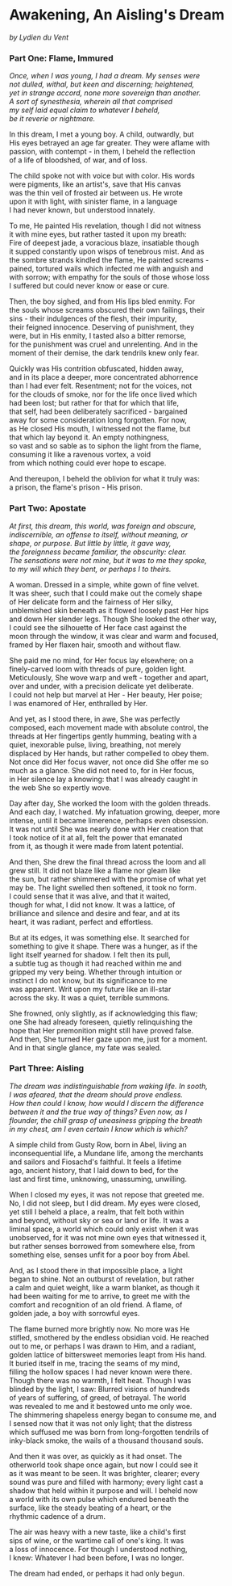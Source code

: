 # Awakening, An Aisling's Dream 
*by Lydien du Vent*

### Part One: Flame, Immured
*Once, when I was young, I had a dream. My senses were  
not dulled, withal, but keen and discerning; heightened,  
yet in strange accord, none more sovereign than another.  
A sort of synesthesia, wherein all that comprised  
my self laid equal claim to whatever I beheld,  
be it reverie or nightmare.*

In this dream, I met a young boy. A child, outwardly, but  
His eyes betrayed an age far greater. They were aflame with  
passion, with contempt - in them, I beheld the reflection  
of a life of bloodshed, of war, and of loss.

The child spoke not with voice but with color. His words  
were pigments, like an artist's, save that His canvas  
was the thin veil of frosted air between us. He wrote  
upon it with light, with sinister flame, in a language  
I had never known, but understood innately.

To me, He painted His revelation, though I did not witness  
it with mine eyes, but rather tasted it upon my breath:  
Fire of deepest jade, a voracious blaze, insatiable though  
it supped constantly upon wisps of tenebrous mist. And as  
the sombre strands kindled the flame, He painted screams -  
pained, tortured wails which infected me with anguish and  
with sorrow; with empathy for the souls of those whose loss  
I suffered but could never know or ease or cure.

Then, the boy sighed, and from His lips bled enmity. For  
the souls whose screams obscured their own failings, their  
sins - their indulgences of the flesh, their impurity,  
their feigned innocence. Deserving of punishment, they  
were, but in His enmity, I tasted also a bitter remorse,  
for the punishment was cruel and unrelenting. And in the  
moment of their demise, the dark tendrils knew only fear.

Quickly was His contrition obfuscated, hidden away,  
and in its place a deeper, more concentrated abhorrence  
than I had ever felt. Resentment; not for the voices, not  
for the clouds of smoke, nor for the life once lived which  
had been lost; but rather for that for which that life,  
that self, had been deliberately sacrificed - bargained  
away for some consideration long forgotten. For now,  
as He closed His mouth, I witnessed not the flame, but  
that which lay beyond it. An empty nothingness,  
so vast and so sable as to siphon the light from the flame,  
consuming it like a ravenous vortex, a void  
from which nothing could ever hope to escape.

And thereupon, I beheld the oblivion for what it truly was:  
a prison, the flame's prison - His prison.

### Part Two: Apostate
*At first, this dream, this world, was foreign and obscure,  
indiscernible, an offense to itself, without meaning, or  
shape, or purpose. But little by little, it gave way,  
the foreignness became familiar, the obscurity: clear.  
The sensations were not mine, but it was to me they spoke,  
to my will which they bent, or perhaps I to theirs.*

A woman. Dressed in a simple, white gown of fine velvet.  
It was sheer, such that I could make out the comely shape  
of Her delicate form and the fairness of Her silky,  
unblemished skin beneath as it flowed loosely past Her hips  
and down Her slender legs. Though She looked the other way,  
I could see the silhouette of Her face cast against the  
moon through the window, it was clear and warm and focused,  
framed by Her flaxen hair, smooth and without flaw.

She paid me no mind, for Her focus lay elsewhere; on a  
finely-carved loom with threads of pure, golden light.  
Meticulously, She wove warp and weft - together and apart,  
over and under, with a precision delicate yet deliberate.  
I could not help but marvel at Her - Her beauty, Her poise;  
I was enamored of Her, enthralled by Her.

And yet, as I stood there, in awe, She was perfectly  
composed, each movement made with absolute control, the  
threads at Her fingertips gently humming, beating with a  
quiet, inexorable pulse, living, breathing, not merely  
displaced by Her hands, but rather compelled to obey them.  
Not once did Her focus waver, not once did She offer me so  
much as a glance. She did not need to, for in Her focus,  
in Her silence lay a knowing: that I was already caught in  
the web She so expertly wove.

Day after day, She worked the loom with the golden threads.  
And each day, I watched. My infatuation growing, deeper, more  
intense, until it became limerence, perhaps even obsession.  
It was not until She was nearly done with Her creation that  
I took notice of it at all, felt the power that emanated  
from it, as though it were made from latent potential.

And then, She drew the final thread across the loom and all  
grew still. It did not blaze like a flame nor gleam like  
the sun, but rather shimmered with the promise of what yet  
may be. The light swelled then softened, it took no form.  
I could sense that it was alive, and that it waited,  
though for what, I did not know. It was a lattice, of  
brilliance and silence and desire and fear, and at its  
heart, it was radiant, perfect and effortless.

But at its edges, it was something else. It searched for  
something to give it shape. There was a hunger, as if the  
light itself yearned for shadow. I felt then its pull,  
a subtle tug as though it had reached within me and  
gripped my very being. Whether through intuition or  
instinct I do not know, but its significance to me  
was apparent. Writ upon my future like an ill-star  
across the sky. It was a quiet, terrible summons.

She frowned, only slightly, as if acknowledging this flaw;  
one She had already foreseen, quietly relinquishing the  
hope that Her premonition might still have proved false.  
And then, She turned Her gaze upon me, just for a moment.  
And in that single glance, my fate was sealed.

### Part Three: Aisling
*The dream was indistinguishable from waking life. In sooth,  
I was afeared, that the dream should prove endless.  
How then could I know, how would I discern the difference  
between it and the true way of things? Even now, as I  
flounder, the chill grasp of uneasiness gripping the breath  
in my chest, am I even certain I know which is which?*

A simple child from Gusty Row, born in Abel, living an  
inconsequential life, a Mundane life, among the merchants  
and sailors and Fiosachd's faithful. It feels a lifetime  
ago, ancient history, that I laid down to bed, for the  
last and first time, unknowing, unassuming, unwilling.

When I closed my eyes, it was not repose that greeted me.  
No, I did not sleep, but I did dream. My eyes were closed,  
yet still I beheld a place, a realm, that felt both within  
and beyond, without sky or sea or land or life. It was a  
liminal space, a world which could only exist when it was  
unobserved, for it was not mine own eyes that witnessed it,  
but rather senses borrowed from somewhere else, from  
something else, senses unfit for a poor boy from Abel.

And, as I stood there in that impossible place, a light  
began to shine. Not an outburst of revelation, but rather  
a calm and quiet weight, like a warm blanket, as though it  
had been waiting for me to arrive, to greet me with the  
comfort and recognition of an old friend. A flame, of  
golden jade, a boy with sorrowful eyes.

The flame burned more brightly now. No more was He  
stifled, smothered by the endless obsidian void. He reached  
out to me, or perhaps I was drawn to Him, and a radiant,  
golden lattice of bittersweet memories leapt from His hand.  
It buried itself in me, tracing the seams of my mind,  
filling the hollow spaces I had never known were there.  
Though there was no warmth, I felt heat. Though I was  
blinded by the light, I saw: Blurred visions of hundreds  
of years of suffering, of greed, of betrayal. The world  
was revealed to me and it bestowed unto me only woe.  
The shimmering shapeless energy began to consume me, and  
I sensed now that it was not only light; that the distress  
which suffused me was born from long-forgotten tendrils of  
inky-black smoke, the wails of a thousand thousand souls.

And then it was over, as quickly as it had onset. The  
otherworld took shape once again, but now I could see it  
as it was meant to be seen. It was brighter, clearer; every  
sound was pure and filled with harmony; every light cast a  
shadow that held within it purpose and will. I beheld now  
a world with its own pulse which endured beneath the  
surface, like the steady beating of a heart, or the  
rhythmic cadence of a drum.

The air was heavy with a new taste, like a child's first  
sips of wine, or the wartime call of one's king. It was  
a loss of innocence. For though I understood nothing,  
I knew: Whatever I had been before, I was no longer.

The dream had ended, or perhaps it had only begun.
